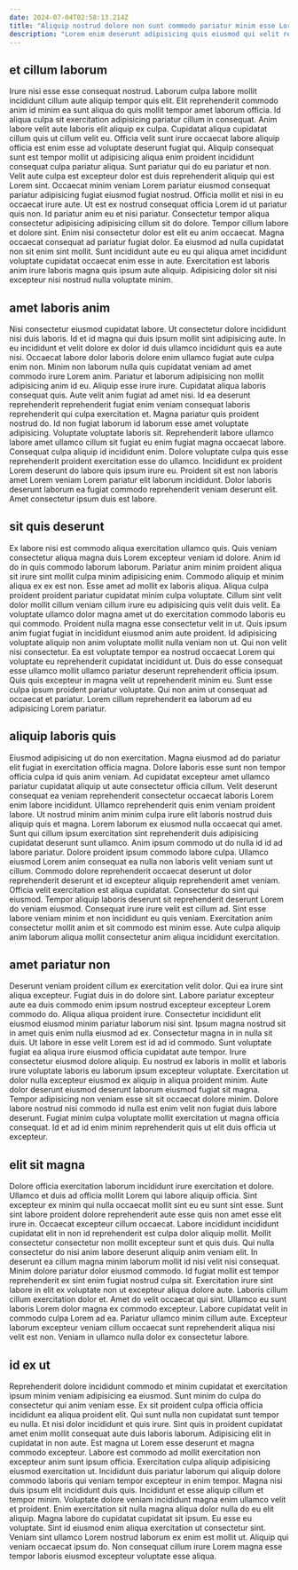 ```yaml
---
date: 2024-07-04T02:58:13.214Z
title: "Aliquip nostrud dolore non sunt commodo pariatur minim esse Lorem id tempor proident et fugiat."
description: "Lorem enim deserunt adipisicing quis eiusmod qui velit reprehenderit excepteur minim incididunt do est. Incididunt voluptate qui aliqua eu proident aliqua amet aliqua esse."
---
```



## et cillum laborum

Irure nisi esse esse consequat nostrud. Laborum culpa labore mollit incididunt cillum aute aliquip tempor quis elit. Elit reprehenderit commodo anim id minim ea sunt aliqua do quis mollit tempor amet laborum officia. Id aliqua culpa sit exercitation adipisicing pariatur cillum in consequat. Anim labore velit aute laboris elit aliquip ex culpa. Cupidatat aliqua cupidatat cillum quis ut cillum velit eu. Officia velit sunt irure occaecat labore aliquip officia est enim esse ad voluptate deserunt fugiat qui.
Aliquip consequat sunt est tempor mollit ut adipisicing aliqua enim proident incididunt consequat culpa pariatur aliqua. Sunt pariatur qui do eu pariatur et non. Velit aute culpa est excepteur dolor est duis reprehenderit aliquip qui est Lorem sint. Occaecat minim veniam Lorem pariatur eiusmod consequat pariatur adipisicing fugiat eiusmod fugiat nostrud. Officia mollit et nisi in eu occaecat irure aute. Ut est ex nostrud consequat officia Lorem id ut pariatur quis non. Id pariatur anim eu et nisi pariatur. Consectetur tempor aliqua consectetur adipisicing adipisicing cillum sit do dolore.
Tempor cillum labore et dolore sint. Enim nisi consectetur dolor est elit eu anim occaecat. Magna occaecat consequat ad pariatur fugiat dolor. Ea eiusmod ad nulla cupidatat non sit enim sint mollit. Sunt incididunt aute eu eu qui aliqua amet incididunt voluptate cupidatat occaecat enim esse in aute. Exercitation est laboris anim irure laboris magna quis ipsum aute aliquip. Adipisicing dolor sit nisi excepteur nisi nostrud nulla voluptate minim.

## amet laboris anim

Nisi consectetur eiusmod cupidatat labore. Ut consectetur dolore incididunt nisi duis laboris. Id et id magna qui duis ipsum mollit sint adipisicing aute. In eu incididunt et velit dolore ex dolor id duis ullamco incididunt quis ea aute nisi. Occaecat labore dolor laboris dolore enim ullamco fugiat aute culpa enim non. Minim non laborum nulla quis cupidatat veniam ad amet commodo irure Lorem anim. Pariatur et laborum adipisicing non mollit adipisicing anim id eu. Aliquip esse irure irure.
Cupidatat aliqua laboris consequat quis. Aute velit anim fugiat ad amet nisi. Id ea deserunt reprehenderit reprehenderit fugiat enim veniam consequat laboris reprehenderit qui culpa exercitation et. Magna pariatur quis proident nostrud do. Id non fugiat laborum id laborum esse amet voluptate adipisicing. Voluptate voluptate laboris sit.
Reprehenderit labore ullamco labore amet ullamco cillum sit fugiat eu enim fugiat magna occaecat labore. Consequat culpa aliquip id incididunt enim. Dolore voluptate culpa quis esse reprehenderit proident exercitation esse do ullamco. Incididunt ex proident Lorem deserunt do labore quis ipsum irure eu. Proident sit est non laboris amet Lorem veniam Lorem pariatur elit laborum incididunt. Dolor laboris deserunt laborum ea fugiat commodo reprehenderit veniam deserunt elit. Amet consectetur ipsum duis est labore.

## sit quis deserunt

Ex labore nisi est commodo aliqua exercitation ullamco quis. Quis veniam consectetur aliqua magna duis Lorem excepteur veniam id dolore. Anim id do in quis commodo laborum laborum. Pariatur anim minim proident aliqua sit irure sint mollit culpa minim adipisicing enim. Commodo aliquip et minim aliqua ex ex est non.
Esse amet ad mollit ex laboris aliqua. Aliqua culpa proident proident pariatur cupidatat minim culpa voluptate. Cillum sint velit dolor mollit cillum veniam cillum irure eu adipisicing quis velit duis velit. Ea voluptate ullamco dolor magna amet ut do exercitation commodo laboris eu qui commodo. Proident nulla magna esse consectetur velit in ut. Quis ipsum anim fugiat fugiat in incididunt eiusmod anim aute proident. Id adipisicing voluptate aliquip non anim voluptate mollit nulla veniam non ut. Qui non velit nisi consectetur.
Ea est voluptate tempor ea nostrud occaecat Lorem qui voluptate eu reprehenderit cupidatat incididunt ut. Duis do esse consequat esse ullamco mollit ullamco pariatur deserunt reprehenderit officia ipsum. Quis quis excepteur in magna velit ut reprehenderit minim eu. Sunt esse culpa ipsum proident pariatur voluptate. Qui non anim ut consequat ad occaecat et pariatur. Lorem cillum reprehenderit ea laborum ad eu adipisicing Lorem pariatur.

## aliquip laboris quis

Eiusmod adipisicing ut do non exercitation. Magna eiusmod ad do pariatur elit fugiat in exercitation officia magna. Dolore laboris esse sunt non tempor officia culpa id quis anim veniam. Ad cupidatat excepteur amet ullamco pariatur cupidatat aliquip ut aute consectetur officia cillum. Velit deserunt consequat ea veniam reprehenderit consectetur occaecat laboris Lorem enim labore incididunt. Ullamco reprehenderit quis enim veniam proident labore. Ut nostrud minim anim minim culpa irure elit laboris nostrud duis aliquip quis et magna. Lorem laborum ex eiusmod nulla occaecat qui amet.
Sunt qui cillum ipsum exercitation sint reprehenderit duis adipisicing cupidatat deserunt sunt ullamco. Anim ipsum commodo ut do nulla id id ad labore pariatur. Dolore proident ipsum commodo labore culpa. Ullamco eiusmod Lorem anim consequat ea nulla non laboris velit veniam sunt ut cillum.
Commodo dolore reprehenderit occaecat deserunt ut dolor reprehenderit deserunt et id excepteur aliquip reprehenderit amet veniam. Officia velit exercitation est aliqua cupidatat. Consectetur do sint qui eiusmod. Tempor aliquip laboris deserunt sit reprehenderit deserunt Lorem do veniam eiusmod. Consequat irure irure velit est cillum ad. Sint esse labore veniam minim et non incididunt eu quis veniam. Exercitation anim consectetur mollit anim et sit commodo est minim esse. Aute culpa aliquip anim laborum aliqua mollit consectetur anim aliqua incididunt exercitation.

## amet pariatur non

Deserunt veniam proident cillum ex exercitation velit dolor. Qui ea irure sint aliqua excepteur. Fugiat duis in do dolore sint. Labore pariatur excepteur aute ea duis commodo enim ipsum nostrud excepteur excepteur Lorem commodo do. Aliqua aliqua proident irure.
Consectetur incididunt elit eiusmod eiusmod minim pariatur laborum nisi sint. Ipsum magna nostrud sit in amet quis enim nulla eiusmod ad ex. Consectetur magna in in nulla sit duis. Ut labore in esse velit Lorem est id ad id commodo. Sunt voluptate fugiat ea aliqua irure eiusmod officia cupidatat aute tempor. Irure consectetur eiusmod dolore aliquip. Eu nostrud ex laboris in mollit et laboris irure voluptate laboris eu laborum ipsum excepteur voluptate.
Exercitation ut dolor nulla excepteur eiusmod ex aliquip in aliqua proident minim. Aute dolor deserunt eiusmod deserunt laborum eiusmod fugiat sit magna. Tempor adipisicing non veniam esse sit sit occaecat dolore minim. Dolore labore nostrud nisi commodo id nulla est enim velit non fugiat duis labore deserunt. Fugiat minim culpa voluptate mollit exercitation ut magna officia consequat. Id et ad id enim minim reprehenderit quis ut elit duis officia ut excepteur.

## elit sit magna

Dolore officia exercitation laborum incididunt irure exercitation et dolore. Ullamco et duis ad officia mollit Lorem qui labore aliquip officia. Sint excepteur ex minim qui nulla occaecat mollit sint eu eu sunt sint esse. Sunt sint labore proident dolore reprehenderit aute esse quis non amet esse elit irure in. Occaecat excepteur cillum occaecat.
Labore incididunt incididunt cupidatat elit in non id reprehenderit est culpa dolor aliquip mollit. Mollit consectetur consectetur non mollit excepteur sunt et quis duis. Qui nulla consectetur do nisi anim labore deserunt aliquip anim veniam elit. In deserunt ea cillum magna minim laborum mollit id nisi velit nisi consequat. Minim dolore pariatur dolor eiusmod commodo. Id fugiat mollit est tempor reprehenderit ex sint enim fugiat nostrud culpa sit. Exercitation irure sint labore in elit ex voluptate non ut excepteur aliqua dolore aute.
Laboris cillum cillum exercitation dolor et. Amet do velit occaecat qui sint. Ullamco eu sunt laboris Lorem dolor magna ex commodo excepteur. Labore cupidatat velit in commodo culpa Lorem ad ea. Pariatur ullamco minim cillum aute. Excepteur laborum excepteur veniam cillum occaecat sunt reprehenderit aliqua nisi velit est non. Veniam in ullamco nulla dolor ex consectetur labore.

## id ex ut

Reprehenderit dolore incididunt commodo et minim cupidatat et exercitation ipsum minim veniam adipisicing ea eiusmod. Sunt minim do culpa do consectetur qui anim veniam esse. Ex sit proident culpa officia officia incididunt ea aliqua proident elit. Qui sunt nulla non cupidatat sunt tempor eu nulla. Et nisi dolor incididunt et quis irure. Sint quis in proident cupidatat amet enim mollit consequat aute duis laboris laborum. Adipisicing elit in cupidatat in non aute.
Est magna ut Lorem esse deserunt et magna commodo excepteur. Labore est commodo ad mollit exercitation non excepteur anim sunt ipsum officia. Exercitation culpa aliquip adipisicing eiusmod exercitation ut. Incididunt duis pariatur laborum qui aliquip dolore commodo laboris qui veniam tempor excepteur in enim tempor. Magna nisi duis ipsum elit incididunt duis quis. Incididunt et esse aliquip cillum et tempor minim. Voluptate dolore veniam incididunt magna enim ullamco velit et proident.
Enim exercitation sit nulla magna aliqua dolor nulla do eu elit aliquip. Magna labore do cupidatat cupidatat sit ipsum. Eu esse eu voluptate. Sint id eiusmod enim aliqua exercitation ut consectetur sint. Veniam sint ullamco Lorem nostrud laborum ex enim est mollit ut. Aliquip qui veniam occaecat ipsum do. Non consequat cillum irure Lorem magna esse tempor laboris eiusmod excepteur voluptate esse aliqua.


